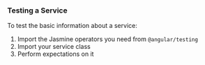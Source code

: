 ### Testing a Service
To test the basic information about a service:
1. Import the Jasmine operators you need from `@angular/testing`
2. Import your service class
3. Perform expectations on it